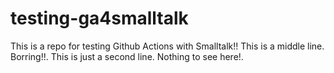 # testing-ga4smalltalk

This is a repo for testing Github Actions with Smalltalk!!
This is a middle line. Borring!!.
This is just a second line. Nothing to see here!.
